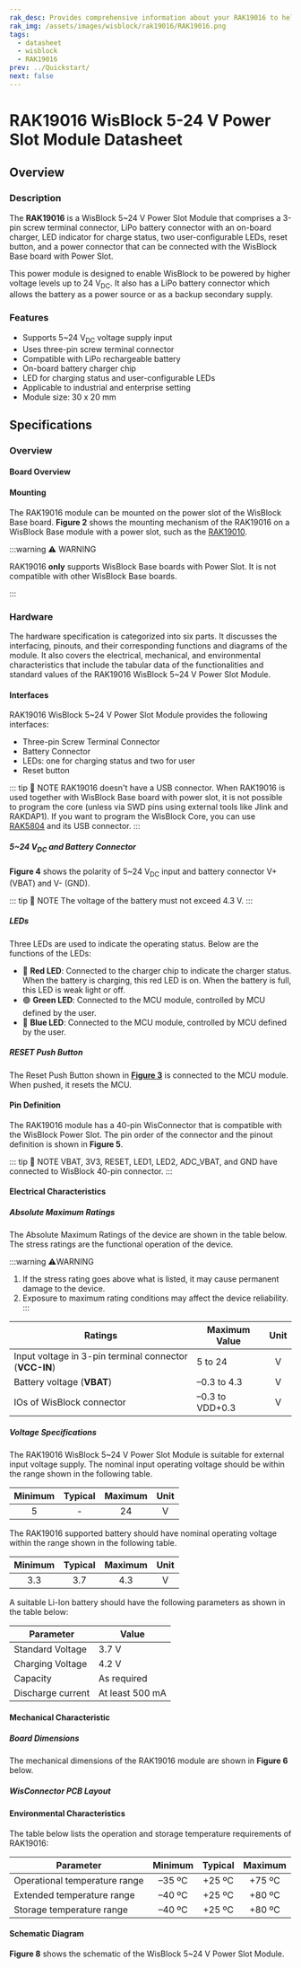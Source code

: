 ```yaml
---
rak_desc: Provides comprehensive information about your RAK19016 to help you use it. This information includes technical specifications, characteristics, and requirements, and it also discusses the device components.
rak_img: /assets/images/wisblock/rak19016/RAK19016.png
tags:
  - datasheet
  - wisblock
  - RAK19016
prev: ../Quickstart/
next: false
---
```


# RAK19016 WisBlock 5-24 V Power Slot Module Datasheet

## Overview

### Description

The **RAK19016** is a WisBlock 5~24&nbsp;V Power Slot Module that comprises a 3-pin screw terminal connector, LiPo battery connector with an on-board charger, LED indicator for charge status, two user-configurable LEDs, reset button, and a power connector that can be connected with the WisBlock Base board with Power Slot.

This power module is designed to enable WisBlock to be powered by higher voltage levels up to 24&nbsp;V<sub>DC</sub>. It also has a LiPo battery connector which allows the battery as a power source or as a backup secondary supply.

### Features

* Supports 5~24&nbsp;V<sub>DC</sub> voltage supply input
* Uses three-pin screw terminal connector
* Compatible with LiPo rechargeable battery
* On-board battery charger chip
* LED for charging status and user-configurable LEDs
* Applicable to industrial and enterprise setting
* Module size: 30 x 20&nbsp;mm

## Specifications

### Overview

#### Board Overview

<rk-img
  src="/assets/images/wisblock/rak19016/datasheet/rak19016-front-back-overview.png"
  width="55%"
  caption="RAK19016 WisBlock Power Module top (left) and bottom (right) view"
/>

#### Mounting

The RAK19016 module can be mounted on the power slot of the WisBlock Base board. **Figure 2** shows the mounting mechanism of the RAK19016 on a WisBlock Base module with a power slot, such as the <a href="https://store.rakwireless.com/products/rak19010-base-board-with-power-slot?variant=41843047628998" target="_blank">RAK19010</a>.

:::warning ⚠️ WARNING

RAK19016 **only** supports WisBlock Base boards with Power Slot. It is not compatible with other WisBlock Base boards.

:::

<rk-img
  src="/assets/images/wisblock/rak19016/datasheet/mounting-mechanism.png"
  width="50%"
  caption="RAK19016 mounting mechanism on a WisBlock Base board with Power Slot"
/>

### Hardware

The hardware specification is categorized into six parts. It discusses the interfacing, pinouts, and their corresponding functions and diagrams of the module. It also covers the electrical, mechanical, and environmental characteristics that include the tabular data of the functionalities and standard values of the RAK19016 WisBlock 5~24&nbsp;V Power Slot Module.

#### Interfaces

RAK19016 WisBlock 5~24&nbsp;V Power Slot Module provides the following interfaces:

* Three-pin Screw Terminal Connector
* Battery Connector
* LEDs: one for charging status and two for user
* Reset button

::: tip 📝 NOTE
RAK19016 doesn't have a USB connector. When RAK19016 is used together with WisBlock Base board with power slot, it is not possible to program the core (unless via SWD pins using external tools like Jlink and RAKDAP1). If you want to program the WisBlock Core, you can use <a href="https://store.rakwireless.com/products/rak5804-wisblock-interface-extension-board" target="_blank">RAK5804</a> and its USB connector.
:::

<rk-img
  src="/assets/images/wisblock/rak19016/datasheet/RAK19016-label.svg"
  width="60%"
  caption="RAK19016 part labels"
/>

##### 5~24&nbsp;V<sub>DC</sub> and Battery Connector

**Figure 4** shows the polarity of 5~24&nbsp;V<sub>DC</sub> input and battery connector V+ (VBAT) and V- (GND).

<rk-img
  src="/assets/images/wisblock/rak19016/datasheet/RAK19016-connection.svg"
  width="60%"
  caption="5-24 V DC and Battery connector pins"
/>

::: tip 📝 NOTE
The voltage of the battery must not exceed 4.3&nbsp;V.
:::

##### LEDs

Three LEDs are used to indicate the operating status. Below are the functions of the LEDs:

- 🔴 **Red LED**: Connected to the charger chip to indicate the charger status. When the battery is charging, this red LED is on. When the battery is full, this LED is weak light or off.
- 🟢 **Green LED**: Connected to the MCU module, controlled by MCU defined by the user.
- 🔵 **Blue LED**: Connected to the MCU module, controlled by MCU defined by the user.

##### RESET Push Button

The Reset Push Button shown in [**Figure 3**](#interfaces) is connected to the MCU module. When pushed, it resets the MCU.

#### Pin Definition

The RAK19016 module has a 40-pin WisConnector that is compatible with the WisBlock Power Slot. The pin order of the connector and the pinout definition is shown in **Figure 5**.

::: tip 📝 NOTE
VBAT, 3V3, RESET, LED1, LED2, ADC_VBAT, and GND have connected to WisBlock 40-pin connector.
:::

<rk-img
  src="/assets/images/wisblock/rak19016/datasheet/RAK19016-pinout.svg"
  width="70%"
  caption="RAK19016 pinout diagram"
/>


#### Electrical Characteristics

##### Absolute Maximum Ratings

The Absolute Maximum Ratings of the device are shown in the table below. The stress ratings are the functional operation of the device.

:::warning ⚠️WARNING
1. If the stress rating goes above what is listed, it may cause permanent damage to the device.
2. Exposure to maximum rating conditions may affect the device reliability.
:::

| Ratings                                                | Maximum Value   | Unit |
| ------------------------------------------------------ | --------------- | :--: |
| Input voltage in 3-pin terminal connector (**VCC-IN**) | 5 to 24         | V    |
| Battery voltage (**VBAT**)                             | –0.3 to 4.3     | V    |
| IOs of WisBlock connector                              | –0.3 to VDD+0.3 | V    |

##### Voltage Specifications

The RAK19016 WisBlock 5~24&nbsp;V Power Slot Module is suitable for external input voltage supply. The nominal input operating voltage should be within the range shown in the following table.

| **Minimum** | **Typical** | **Maximum** | **Unit** |
| :---------: | :---------: | :---------: | :------: |
| 5           | -           | 24          | V        |

The RAK19016 supported battery should have nominal operating voltage within the range shown in the following table.

| **Minimum** | **Typical** | **Maximum** | **Unit** |
| :---------: | :---------: | :---------: | :------: |
| 3.3         | 3.7         | 4.3         | V        |

A suitable Li-Ion battery should have the following parameters as shown in the table below:

| **Parameter**     | **Value**            |
| ----------------- | -------------------- |
| Standard Voltage  | 3.7&nbsp;V           |
| Charging Voltage  | 4.2&nbsp;V           |
| Capacity          | As required          |
| Discharge current | At least 500&nbsp;mA |

#### Mechanical Characteristic

##### Board Dimensions

The mechanical dimensions of the RAK19016 module are shown in **Figure 6** below.

<rk-img
  src="/assets/images/wisblock/rak19016/datasheet/mechanical-dimensions.png"
  width="75%"
  caption="RAK19016 mechanical dimensions"
/>

##### WisConnector PCB Layout

<rk-img
  src="/assets/images/wisblock/rak19016/datasheet/wisconnector-pcb.png"
  width="100%"
  caption="WisConnector PCB footprint and recommendations"
/>

#### Environmental Characteristics

The table below lists the operation and storage temperature requirements of RAK19016:

| **Parameter**                 | **Minimum** | **Typical** | **Maximum** |
| ----------------------------- | :---------: | :---------: | :---------: |
| Operational temperature range | –35&nbsp;ºC | +25&nbsp;ºC | +75&nbsp;ºC |
| Extended temperature range    | –40&nbsp;ºC | +25&nbsp;ºC | +80&nbsp;ºC |
| Storage temperature range     | –40&nbsp;ºC | +25&nbsp;ºC | +80&nbsp;ºC |

#### Schematic Diagram

**Figure 8** shows the schematic of the WisBlock 5~24&nbsp;V Power Slot Module.

<rk-img
  src="/assets/images/wisblock/rak19016/datasheet/rak19016-schematic.jpg"
  width="100%"
  caption="RAK19016 5~24&nbsp;V Power Slot Module schematics"
/>